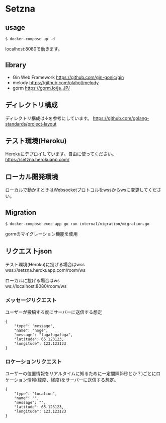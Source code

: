 # Setzna

## usage
```
$ docker-compose up -d
```
localhost:8080で動きます。

## library

- Gin Web Framework https://github.com/gin-gonic/gin
- melody https://github.com/olahol/melody
- gorm https://gorm.io/ja_JP/

## ディレクトリ構成

ディレクトリ構成は↓を参考にしています。
https://github.com/golang-standards/project-layout

## テスト環境(Heroku)

Herokuにデプロイしています。自由に使ってください。  
https://setzna.herokuapp.com/

## ローカル開発環境

ローカルで動かすときはWebsocketプロトコルをwssからwsに変更してください。

## Migration
```
$ docker-compose exec app go run internal/migration/migration.go
```
gormのマイグレーション機能を使用

## リクエストjson

テスト環境(Heroku)に投げる場合はwss  
wss://setzna.herokuapp.com/room/ws  

ローカルに投げる場合はws  
ws://localhost:8080/room/ws

### メッセージリクエスト

ユーザーが投稿する度にサーバーに送信する想定

```
{
    "type": "message",
    "name": "hoge",
    "message": "fugafugafuga",
    "latitude": 65.123123,
    "longitude": 123.123123
}
```

### ロケーションリクエスト

ユーザーの位置情報をリアルタイムに知るために一定間隔(5秒とか？)ごとにロケーション情報(緯度、経度)をサーバーに送信する想定。

```
{
    "type": "location",
    "name": "",
    "message": "",
    "latitude": 65.123123,
    "longitude": 123.123123
}
```